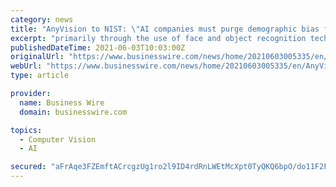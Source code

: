 ```yaml
---
category: news
title: "AnyVision to NIST: \"AI companies must purge demographic bias from their algorithms and be transparent about their methodology\""
excerpt: "primarily through the use of face and object recognition technology. In March, AnyVision was ranked among the top solutions in the world and achieved top rankings across all five categories in the ..."
publishedDateTime: 2021-06-03T10:03:00Z
originalUrl: "https://www.businesswire.com/news/home/20210603005335/en/AnyVision-to-NIST-AI-companies-must-purge-demographic-bias-from-their-algorithms-and-be-transparent-about-their-methodology"
webUrl: "https://www.businesswire.com/news/home/20210603005335/en/AnyVision-to-NIST-AI-companies-must-purge-demographic-bias-from-their-algorithms-and-be-transparent-about-their-methodology"
type: article

provider:
  name: Business Wire
  domain: businesswire.com

topics:
  - Computer Vision
  - AI

secured: "aFrAqe3FZEmftACrcgzUg1ro2l9ID4rdRnLWEtMcXpt0TyQKQ6bpO/do11F2FMebQTy//pMJ8QbhMRm9Ye3DWdjV1jE8oZNq73ccCaRMNaxEcuj34tNnClPEFyogkwz76NLUap7E0Qjhuaue6pO2vvKlsOKd/b8oLT2AoliKEVJhCnMbzGjQsaR4dBO+3IcFaIYI3xsOIhbffJ41IARJKnAguDb3eM5pOrNVtTY6biHVFbQGrOCa+Tf/jflFN0YQ/jf3zRPY75VmuoubiFTrQlSFHr4moYWKa+ZQH5LNG/7/tQaHynb6lnQpX1O1YM5THFJT9aiHyTRUDE/z18AENxutUvldFu0JYZFTHLin7PU=;2vNXg8ti7/OKs7JhHZ1brQ=="
---
```


